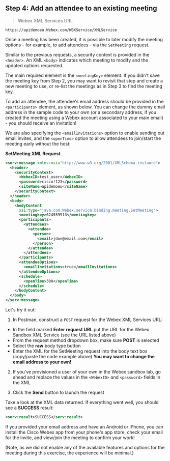 ## Step 4: Add an attendee to an existing meeting

> Webex XML Services URL

```http
https://apidemoeu.Webex.com/WBXService/XMLService
```

Once a meeting has been created, it is possible to later modify the meeting options - for example, to add attendees - via the `SetMeeting` request.

Similar to the previous requests, a security context is provided in the `<header>`.  An XML `<body>` indicates which meeting to modify and the updated options requested.  

The main required element is the `<meetingKey>` element.  If you didn't save the meeting key from Step 2, you may want to revisit that step and create a new meeting to use, or re-list the meetings as in Step 3 to find the meeting key.

To add an attendee, the attendee's email address should be provided in the `<participants>` element, as shown below.  You can change the dummy email address in the sample code to your own (or a secondary address, if you created the meeting using a Webex account associated to your main email) - you should receive an invitation!

We are also specifying the `<emailInvitations>` option to enable sending out email invites, and the `<openTime>` option to allow attendees to join/start the meeting early without the host:

**SetMeeting XML Request**

```xml
<serv:message xmlns:xsi="http://www.w3.org/2001/XMLSchema-instance">
  <header>
    <securityContext>
      <WebexID>test_user</WebexID>
      <password>cisco!123</password>
      <siteName>apidemoeu</siteName>
    </securityContext>
  </header>
  <body>
    <bodyContent
      xsi:type="java:com.Webex.service.binding.meeting.SetMeeting">
      <meetingkey>624559913</meetingkey>
      <participants>
        <attendees>
          <attendee>
            <person>
              <email>jdoe@email.com</email>
            </person>
          </attendee>
        </attendees>
      </participants>
      <attendeeOptions>
        <emailInvitations>true</emailInvitations>
      </attendeeOptions>
      <schedule>
        <openTime>300</openTime>
      </schedule>
    </bodyContent>
  </body>
</serv:message>
```

Let's try it out:

1. In Postman, construct a `POST` request for the Webex XML Services URL:
  * In the field marked **Enter request URL** put the URL for the Webex Sandbox XML Service (see the URL listed above)
  * From the request method dropdown box, make sure **POST** is selected
  * Select the **raw** body type button
  * Enter the XML for the SetMeeting request into the body text box (copy/paste the code example above) **You may want to change the email address to your own!**

2. If you've provisioned a user of your own in the Webex sandbox lab, go ahead and replace the values in the `<WebexID>` and `<password>` fields in the XML

3. Click the **Send** button to launch the request

Take a look at the XML data returned.  If everything went well, you should see a **SUCCESS** result:

```xml
<serv:result>SUCCESS</serv:result>
```

If you provided your email address and have an Android or iPhone, you can install the Cisco Webex app from your phone's app store, check your email for the invite, and view/join the meeting to confirm your work!

(Note, as we did not enable any of the available features and options for the meeting during this exercise, the experience will be minimal.)
